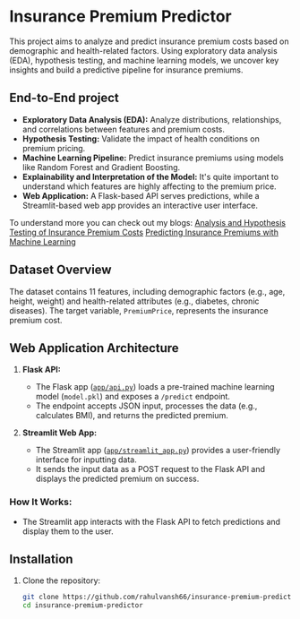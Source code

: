 # Insurance Premium Predictor

This project aims to analyze and predict insurance premium costs based on demographic and health-related factors. Using exploratory data analysis (EDA), hypothesis testing, and machine learning models, we uncover key insights and build a predictive pipeline for insurance premiums.

## End-to-End project

- **Exploratory Data Analysis (EDA):** Analyze distributions, relationships, and correlations between features and premium costs.
- **Hypothesis Testing:** Validate the impact of health conditions on premium pricing.
- **Machine Learning Pipeline:** Predict insurance premiums using models like Random Forest and Gradient Boosting. 
- **Explainability and Interpretation of the Model:** It's quite important to understand which features are highly affecting to the premium price. 
- **Web Application:** A Flask-based API serves predictions, while a Streamlit-based web app provides an interactive user interface.

To understand more you can check out my blogs:
[Analysis and Hypothesis Testing of Insurance Premium Costs](https://medium.com/@rahulvansh66/analyzing-insurance-premium-costs-6a9fedbe8b5c)
[Predicting Insurance Premiums with Machine Learning](https://medium.com/@rahulvansh66/predicting-insurance-premiums-with-machine-learning-cf40234b26f0)

## Dataset Overview

The dataset contains 11 features, including demographic factors (e.g., age, height, weight) and health-related attributes (e.g., diabetes, chronic diseases). The target variable, `PremiumPrice`, represents the insurance premium cost.

## Web Application Architecture

1. **Flask API:**
   - The Flask app ([`app/api.py`](app/api.py)) loads a pre-trained machine learning model (`model.pkl`) and exposes a `/predict` endpoint.
   - The endpoint accepts JSON input, processes the data (e.g., calculates BMI), and returns the predicted premium.

2. **Streamlit Web App:**
   - The Streamlit app ([`app/streamlit_app.py`](app/streamlit_app.py)) provides a user-friendly interface for inputting data.
   - It sends the input data as a POST request to the Flask API and displays the predicted premium on success.

### How It Works:
- The Streamlit app interacts with the Flask API to fetch predictions and display them to the user.

## Installation

1. Clone the repository:
   ```bash
   git clone https://github.com/rahulvansh66/insurance-premium-predictor.git
   cd insurance-premium-predictor

